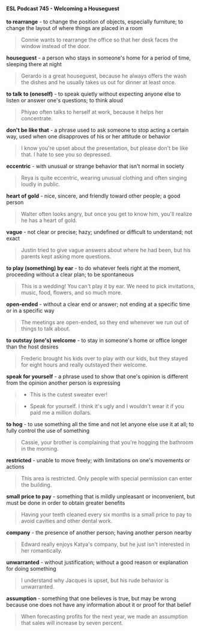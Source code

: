 #### ESL Podcast 745 - Welcoming a Houseguest

**to rearrange** - to change the position of objects, especially furniture; to change
the layout of where things are placed in a room

> Connie wants to rearrange the office so that her desk faces the window instead
of the door.

**houseguest** - a person who stays in someone's home for a period of time,
sleeping there at night

> Gerardo is a great houseguest, because he always offers the wash the dishes
and he usually takes us out for dinner at least once.

**to talk to (oneself)** - to speak quietly without expecting anyone else to listen or
answer one's questions; to think aloud

> Phiyao often talks to herself at work, because it helps her concentrate.

**don't be like that** - a phrase used to ask someone to stop acting a certain way,
used when one disapproves of his or her attitude or behavior

> I know you're upset about the presentation, but please don't be like that. I hate
to see you so depressed.

**eccentric** - with unusual or strange behavior that isn't normal in society

> Reya is quite eccentric, wearing unusual clothing and often singing loudly in
public.

**heart of gold** - nice, sincere, and friendly toward other people; a good person

> Walter often looks angry, but once you get to know him, you'll realize he has a
heart of gold.

**vague** - not clear or precise; hazy; undefined or difficult to understand; not exact

> Justin tried to give vague answers about where he had been, but his parents
kept asking more questions.

**to play (something) by ear** - to do whatever feels right at the moment,
proceeding without a clear plan; to be spontaneous

> This is a wedding! You can't play it by ear. We need to pick invitations, music,
food, flowers, and so much more.

**open-ended** - without a clear end or answer; not ending at a specific time or in a
specific way

> The meetings are open-ended, so they end whenever we run out of things to
talk about.

**to outstay (one's) welcome** - to stay in someone's home or office longer than
the host desires

> Frederic brought his kids over to play with our kids, but they stayed for eight
hours and really outstayed their welcome.

**speak for yourself** - a phrase used to show that one's opinion is different from
the opinion another person is expressing

> - This is the cutest sweater ever!

> - Speak for yourself. I think it's ugly and I wouldn't wear it if you paid me a
million dollars.

**to hog** - to use something all the time and not let anyone else use it at all; to
fully control the use of something

> Cassie, your brother is complaining that you're hogging the bathroom in the
morning.

**restricted** - unable to move freely; with limitations on one's movements or
actions

> This area is restricted. Only people with special permission can enter the
building.

**small price to pay** - something that is mildly unpleasant or inconvenient, but
must be done in order to obtain greater benefits

> Having your teeth cleaned every six months is a small price to pay to avoid
cavities and other dental work.

**company** - the presence of another person; having another person nearby

> Edward really enjoys Katya's company, but he just isn't interested in her
romantically.

**unwarranted** - without justification; without a good reason or explanation for
doing something

> I understand why Jacques is upset, but his rude behavior is unwarranted.

**assumption** - something that one believes is true, but may be wrong because
one does not have any information about it or proof for that belief

> When forecasting profits for the next year, we made an assumption that sales
will increase by seven percent.

